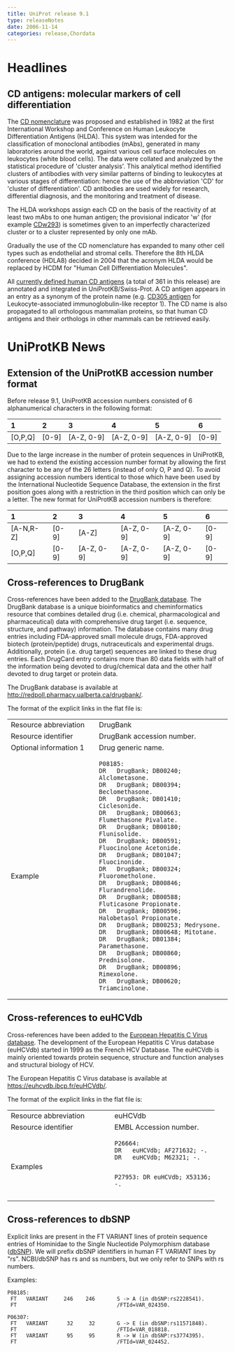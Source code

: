 ```yaml
---
title: UniProt release 9.1
type: releaseNotes
date: 2006-11-14
categories: release,Chordata
---
```


# Headlines

## CD antigens: molecular markers of cell differentiation

The [CD nomenclature](http://hcdm.org/MoleculeInformation/tabid/54/Default.aspx) was proposed and established in 1982 at the first International Workshop and Conference on Human Leukocyte Differentiation Antigens (HLDA). This system was intended for the classification of monoclonal antibodies (mAbs), generated in many laboratories around the world, against various cell surface molecules on leukocytes (white blood cells). The data were collated and analyzed by the statistical procedure of 'cluster analysis'. This analytical method identified clusters of antibodies with very similar patterns of binding to leukocytes at various stages of differentiation: hence the use of the abbreviation 'CD' for 'cluster of differentiation'. CD antibodies are used widely for research, differential diagnosis, and the monitoring and treatment of disease.

The HLDA workshops assign each CD on the basis of the reactivity of at least two mAbs to one human antigen; the provisional indicator 'w' (for example [CDw293](https://www.uniprot.org/uniprotkb/O00238)) is sometimes given to an imperfectly characterized cluster or to a cluster represented by only one mAb.

Gradually the use of the CD nomenclature has expanded to many other cell types such as endothelial and stromal cells. Therefore the 8th HLDA conference (HDLA8) decided in 2004 that the acronym HLDA would be replaced by HCDM for "Human Cell Differentiation Molecules".

All [currently defined human CD antigens](https://ftp.uniprot.org/pub/databases/uniprot/current_release/knowledgebase/complete/docs/cdlist) (a total of 361 in this release) are annotated and integrated in UniProtKB/Swiss-Prot. A CD antigen appears in an entry as a synonym of the protein name (e.g. [CD305 antigen](https://www.uniprot.org/uniprotkb/Q6GTX8) for Leukocyte-associated immunoglobulin-like receptor 1). The CD name is also propagated to all orthologous mammalian proteins, so that human CD antigens and their orthologs in other mammals can be retrieved easily.

# UniProtKB News

## Extension of the UniProtKB accession number format

Before release 9.1, UniProtKB accession numbers consisted of 6 alphanumerical characters in the following format:

| 1         | 2       | 3            | 4            | 5            | 6       |
| :-------- | :------ | :----------- | :----------- | :----------- | :------ |
| \[O,P,Q\] | \[0-9\] | \[A-Z, 0-9\] | \[A-Z, 0-9\] | \[A-Z, 0-9\] | \[0-9\] |

Due to the large increase in the number of protein sequences in UniProtKB, we had to extend the existing accession number format by allowing the first character to be any of the 26 letters (instead of only O, P and Q). To avoid assigning accession numbers identical to those which have been used by the International Nucleotide Sequence Database, the extension in the first position goes along with a restriction in the third position which can only be a letter. The new format for UniProtKB accession numbers is therefore:

| 1           | 2       | 3            | 4            | 5            | 6       |
| :---------- | :------ | :----------- | :----------- | :----------- | :------ |
| \[A-N,R-Z\] | \[0-9\] | \[A-Z\]      | \[A-Z, 0-9\] | \[A-Z, 0-9\] | \[0-9\] |
| \[O,P,Q\]   | \[0-9\] | \[A-Z, 0-9\] | \[A-Z, 0-9\] | \[A-Z, 0-9\] | \[0-9\] |

## Cross-references to DrugBank

Cross-references have been added to the [DrugBank database](http://redpoll.pharmacy.ualberta.ca/drugbank/). The DrugBank database is a unique bioinformatics and cheminformatics resource that combines detailed drug (i.e. chemical, pharmacological and pharmaceutical) data with comprehensive drug target (i.e. sequence, structure, and pathway) information. The database contains many drug entries including FDA-approved small molecule drugs, FDA-approved biotech (protein/peptide) drugs, nutraceuticals and experimental drugs. Additionally, protein (i.e. drug target) sequences are linked to these drug entries. Each DrugCard entry contains more than 80 data fields with half of the information being devoted to drug/chemical data and the other half devoted to drug target or protein data.

The DrugBank database is available at <http://redpoll.pharmacy.ualberta.ca/drugbank/>.

The format of the explicit links in the flat file is:

<table><colgroup><col style="width: 40%" /><col style="width: 60%" /></colgroup><tbody><tr class="odd"><td>Resource abbreviation</td><td>DrugBank</td></tr><tr class="even"><td>Resource identifier</td><td>DrugBank accession number.</td></tr><tr class="odd"><td>Optional information 1</td><td>Drug generic name.</td></tr><tr class="even"><td>Example</td><td><pre><code>P08185:
DR   DrugBank; DB00240; Alclometasone.
DR   DrugBank; DB00394; Beclomethasone.
DR   DrugBank; DB01410; Ciclesonide.
DR   DrugBank; DB00663; Flumethasone Pivalate.
DR   DrugBank; DB00180; Flunisolide.
DR   DrugBank; DB00591; Fluocinolone Acetonide.
DR   DrugBank; DB01047; Fluocinonide.
DR   DrugBank; DB00324; Fluorometholone.
DR   DrugBank; DB00846; Flurandrenolide.
DR   DrugBank; DB00588; Fluticasone Propionate.
DR   DrugBank; DB00596; Halobetasol Propionate.
DR   DrugBank; DB00253; Medrysone.
DR   DrugBank; DB00648; Mitotane.
DR   DrugBank; DB01384; Paramethasone.
DR   DrugBank; DB00860; Prednisolone.
DR   DrugBank; DB00896; Rimexolone.
DR   DrugBank; DB00620; Triamcinolone.</code></pre></td></tr></tbody></table>

## Cross-references to euHCVdb

Cross-references have been added to the [European Hepatitis C Virus database](https://euhcvdb.ibcp.fr/euHCVdb/). The development of the European Hepatitis C Virus database (euHCVdb) started in 1999 as the French HCV Database. The euHCVdb is mainly oriented towards protein sequence, structure and function analyses and structural biology of HCV.

The European Hepatitis C Virus database is available at <https://euhcvdb.ibcp.fr/euHCVdb/>.

The format of the explicit links in the flat file is:

<table><colgroup><col style="width: 50%" /><col style="width: 50%" /></colgroup><tbody><tr class="odd"><td>Resource abbreviation</td><td>euHCVdb</td></tr><tr class="even"><td>Resource identifier</td><td>EMBL Accession number.</td></tr><tr class="odd"><td>Examples</td><td><pre><code>P26664:
DR   euHCVdb; AF271632; -.
DR   euHCVdb; M62321; -.

P27953:
DR euHCVdb; X53136; -.</code></pre></td></tr></tbody></table>

## Cross-references to dbSNP

Explicit links are present in the FT VARIANT lines of protein sequence entries of Hominidae to the Single Nucleotide Polymorphism database ([dbSNP](http://www.ncbi.nlm.nih.gov/SNP/)). We will prefix dbSNP identifiers in human FT VARIANT lines by "rs". NCBI/dbSNP has rs and ss numbers, but we only refer to SNPs with rs numbers.

Examples:

    P08185:
     FT   VARIANT     246    246       S -> A (in dbSNP:rs2228541).
     FT                                /FTId=VAR_024350.

    P06307:
     FT   VARIANT      32     32       G -> E (in dbSNP:rs11571848).
     FT                                /FTId=VAR_018818.
     FT   VARIANT      95     95       R -> W (in dbSNP:rs3774395).
     FT                                /FTId=VAR_024452.
